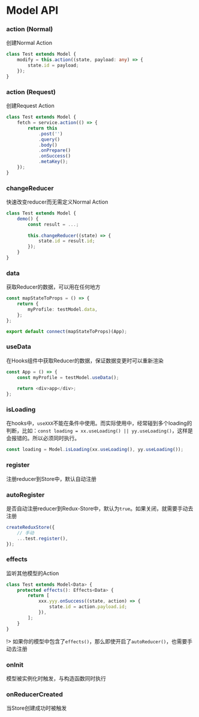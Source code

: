 # Model API

### action (Normal)

创建Normal Action

```typescript
class Test extends Model {
    modify = this.action((state, payload: any) => {
        state.id = payload;
    });
}
```

### action (Request)

创建Request Action

```typescript
class Test extends Model {
    fetch = service.action(() => {
        return this
            .post('')
            .query()
            .body()
            .onPrepare()
            .onSuccess()
            .metaKey();
    });
}
```

### changeReducer
快速改变reducer而无需定义Normal Action
```typescript
class Test extends Model {
    demo() {
        const result = ...;
        
        this.changeReducer((state) => {
            state.id = result.id;
        });
    }
}
```

### data
获取Reducer的数据，可以用在任何地方

```typescript
const mapStateToProps = () => {
    return {
        myProfile: testModel.data,
    };
};

export default connect(mapStateToProps)(App);
```

### useData
在Hooks组件中获取Reducer的数据，保证数据变更时可以重新渲染

```typescript
const App = () => {
    const myProfile = testModel.useData();
    
    return <div>app</div>;
};
```

### isLoading
在hooks中，`useXXX`不能在条件中使用。而实际使用中，经常碰到多个loading的判断，比如：`const loading = xx.useLoading() || yy.useLoading()`，这样是会报错的。所以必须同时执行。

```typescript
const loading = Model.isLoading(xx.useLoading(), yy.useLoading());
```

### register
注册reducer到Store中，默认自动注册

### autoRegister
是否自动注册reducer到Redux-Store中，默认为`true`。如果关闭，就需要手动去注册


```typescript
createReduxStore({
    // 手动
    ...test.register(),
});
```

### effects
监听其他模型的Action
```typescript
class Test extends Model<Data> {
    protected effects(): Effects<Data> {
        return [
            xxx.yyy.onSuccess((state, action) => {
                state.id = action.payload.id;
            }),
        ];
    }
}
```

!> 如果你的模型中包含了`effects()`，那么即使开启了`autoReducer()`，也需要手动去注册

### onInit
模型被实例化时触发，与构造函数同时执行

### onReducerCreated
当Store创建成功时被触发
